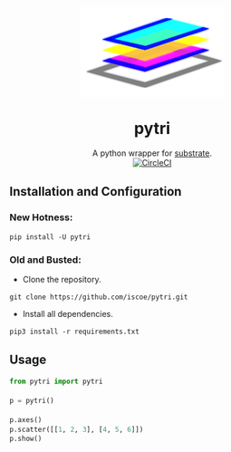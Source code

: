 <p align="center">
 <img align="center" alt="substrate" src="./logo.svg" width="50%" />
 <h1 align="center" fontsize="3em">pytri</h1>
</p>

<p align="center">
    <span>A python wrapper for <a href="https://github.com/jhuapl-boss/substrate">substrate</a>.</span><br />
    <a href="https://circleci.com/gh/iscoe/pytri"><img alt="CircleCI" src="https://circleci.com/gh/iscoe/pytri.svg?style=svg" /></a>
</p>

## Installation and Configuration

### New Hotness:
```shell
pip install -U pytri
```

### Old and Busted:

- Clone the repository.
```shell
git clone https://github.com/iscoe/pytri.git
```
- Install all dependencies.
```shell
pip3 install -r requirements.txt
```

## Usage

```python
from pytri import pytri

p = pytri()

p.axes()
p.scatter([[1, 2, 3], [4, 5, 6]])
p.show()
```
